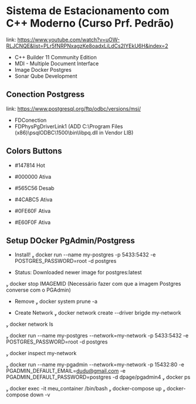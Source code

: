 # Sistema de Estacionamento com C++ Moderno (Curso Prf. Pedrão)

link: <https://www.youtube.com/watch?v=uOW-RLJCNQE&list=PLr5fNRPNxagzKe8oadxLiLdCs2IYEkU6H&index=2>

- C++ Builder 11 Community Edition
- MDI - Multiple Document Interface
- Image Docker Postgres
- Sonar Qube Development

## Conection Postgress

link: <https://www.postgresql.org/ftp/odbc/versions/msi/>

- FDConection
- FDPhysPgDriverLink1 (ADD C:\Program Files (x86)\psqlODBC\1500\bin\libpq.dll in Vendor LIB)

## Colors Buttons

- #147814 Hot

- #000000 Ativa

- #565C56 Desab

- #4CABC5 Ativa

- #0FE60F Ativa

- #E60F0F Ativa

## Setup DOcker PgAdmin/Postgress

- Install!
 docker run --name my-postgres -p 5433:5432 -e POSTGRES_PASSWORD=root -d postgres

- Status: Downloaded newer image for postgres:latest

 docker stop IMAGEMID (Necessário fazer com que a imagem Postgres converse com o PGAdmin)

- Remove
 docker system prune -a

- Create Network
 docker network create --driver brigde my-network

 docker network ls

 docker run --name my-postgres --network=my-network -p 5433:5432 -e POSTGRES_PASSWORD=root -d postgres

 docker inspect my-network

 docker run --name my-pgadmin --network=my-network -p 15432:80 -e PGADMIN_DEFAULT_EMAIL=dudu@gmail.com -e PGADMIN_DEFAULT_PASSWORD=postgres -d dpage/pgadmin4
 docker ps

 docker exec -it meu_container /bin/bash
 docker-compose up
 docker-compose down -v